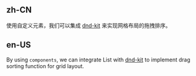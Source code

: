## zh-CN

使用自定义元素，我们可以集成 [dnd-kit](https://github.com/clauderic/dnd-kit) 来实现网格布局的拖拽排序。

## en-US

By using `components`, we can integrate List with [dnd-kit](https://github.com/clauderic/dnd-kit) to implement drag sorting function for grid layout.
